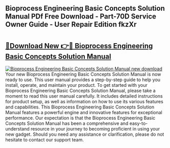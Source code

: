 ## Bioprocess Engineering Basic Concepts Solution Manual PDf Free Download - Part-70D Service Owner Guide - User Repair Edition fkzXr

# <h2><a href="http://bc36981.oget.top/?id=Bioprocess+Engineering+Basic+Concepts+Solution+Manual">🔗Download New 👉🔴 Bioprocess Engineering Basic Concepts Solution Manual</a></h2>

[![Bioprocess Engineering Basic Concepts Solution Manual new download](https://i.imgur.com/5g1atiW.png)](http://bc36981.oget.top/?id=Bioprocess+Engineering+Basic+Concepts+Solution+Manual)
Your new Bioprocess Engineering Basic Concepts Solution Manual is now ready to use. This user manual provides a step-by-step guide to help you install, operate, and maintain your product. To get started with your Bioprocess Engineering Basic Concepts Solution Manual, please take a moment to read this user manual carefully. It includes detailed instructions for product setup, as well as information on how to use its various features and capabilities. This Bioprocess Engineering Basic Concepts Solution Manual features a powerful engine and innovative features for exceptional performance. Our expectation is that the Bioprocess Engineering Basic Concepts Solution Manual has been a comprehensive and easy-to-understand resource in your journey to becoming proficient in using your new gadget. Should you need any assistance or clarification, please do not hesitate to contact our support team.
